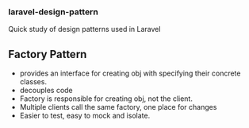 ### laravel-design-pattern
Quick study of design patterns used in Laravel

Factory Pattern
---
- provides an interface for creating obj with specifying their concrete classes.
- decouples code
- Factory is responsible for creating obj, not the client.
- Multiple clients call the same factory, one place for changes
- Easier to test, easy to mock and isolate.
